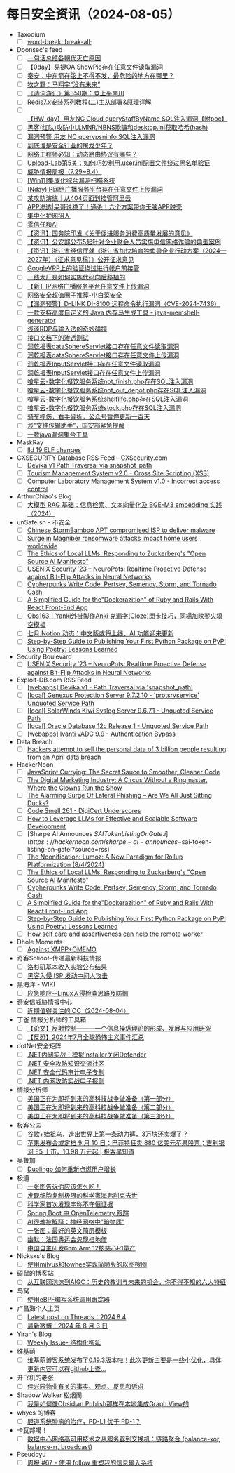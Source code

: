 # 每日安全资讯（2024-08-05）

- Taxodium
  - [ ] [word-break: break-all;](https://taxodium.ink/post/word-break/)
- Doonsec's feed
  - [ ] [一句话总结各朝代灭亡原因](https://mp.weixin.qq.com/s?__biz=MzkxNDM4OTM3OQ==&mid=2247494988&idx=1&sn=b789d9f83c8b1004f8bb69ea9dc0ea63)
  - [ ] [【0day】易捷OA ShowPic存在任意文件读取漏洞](https://mp.weixin.qq.com/s?__biz=MzU3MjU4MjM3MQ==&mid=2247486776&idx=1&sn=3857368a370b62e6695531fb59d29b74)
  - [ ] [秦安：中东箭在弦上不得不发，最危险的地方在哪里？](https://mp.weixin.qq.com/s?__biz=MzA5MDg1MDUyMA==&mid=2650471959&idx=1&sn=c9e4a578f127d9d788144ac9cda6b400)
  - [ ] [牧之野：马翔宇“没有未来”](https://mp.weixin.qq.com/s?__biz=MzA5MDg1MDUyMA==&mid=2650471959&idx=2&sn=30f1d0185771d440a8ee08d196e4c907)
  - [ ] [《诗词游记》第350期：登上平南川](https://mp.weixin.qq.com/s?__biz=MzA5MDg1MDUyMA==&mid=2650471959&idx=3&sn=6f5e27c1302993af531d9926d5180372)
  - [ ] [Redis7.x安装系列教程(二)主从部署&原理详解](https://mp.weixin.qq.com/s?__biz=MzI5NzUyNzMzMQ==&mid=2247485248&idx=1&sn=842d2c1b99ef65e2905795ce73aedac0)
  - [ ] [【HW-day】用友NC Cloud queryStaffByName SQL注入漏洞【附poc】](https://mp.weixin.qq.com/s?__biz=MzkwMjYzNTE4MA==&mid=2247484904&idx=1&sn=6b8d8bd32ebb278b112be593e5d9b681)
  - [ ] [黑客(红队)攻防中LLMNR/NBNS欺骗和desktop.ini获取哈希(hash)](https://mp.weixin.qq.com/s?__biz=MzkxNjQyODY5MA==&mid=2247486677&idx=1&sn=e8c3546612532fe766a407a87de00715)
  - [ ] [漏洞预警 用友 NC querypsninfo SQL注入漏洞](https://mp.weixin.qq.com/s?__biz=MzkyMTMwNjU1Mg==&mid=2247491559&idx=1&sn=dc307b921e03c9215e4951320bc30903)
  - [ ] [到底谁是安全行业的屠龙少年？](https://mp.weixin.qq.com/s?__biz=MzAxOTk3NTg5OQ==&mid=2247490840&idx=1&sn=f63a07f475a354498f768c88201981de)
  - [ ] [网络工程师必知：动态路由协议有哪些？](https://mp.weixin.qq.com/s?__biz=MzUyNTExOTY1Nw==&mid=2247525490&idx=1&sn=00b61881e3bd84c4abfee19eb3d29f7d)
  - [ ] [Upload-Lab第5关：如何巧妙利用.user.ini配置文件绕过黑名单验证](https://mp.weixin.qq.com/s?__biz=MjM5OTc5MjM4Nw==&mid=2457381025&idx=1&sn=867c1f494bdc5b2da34dc34ac5c532d4)
  - [ ] [威胁情报周报（7.29~8.4）](https://mp.weixin.qq.com/s?__biz=Mzg5MTc3ODY4Mw==&mid=2247506673&idx=1&sn=8aa2634078a5cc55457c9f52e4ca6b3f)
  - [ ] [[Win11]集成化综合漏洞扫描系统](https://mp.weixin.qq.com/s?__biz=MzkxMTUwOTY1MA==&mid=2247488182&idx=1&sn=0f14d3a4712e92ae290d5eece6b597f4)
  - [ ] [(Nday)IP网络广播服务平台存在任意文件上传漏洞](https://mp.weixin.qq.com/s?__biz=Mzg4MTkwMTI5Mw==&mid=2247485179&idx=1&sn=3e5fc57115c51ea18b55976106985570)
  - [ ] [某攻防演练｜从404页面到接管阿里云](https://mp.weixin.qq.com/s?__biz=MzU3MDg2NDI4OA==&mid=2247490037&idx=1&sn=a42cb74c865fdfc4e044a578d08f706e)
  - [ ] [APP渗透|呆哥说稳了！通杀！六个方案带你无脑APP脱壳](https://mp.weixin.qq.com/s?__biz=MzIzNDU5Mzk2OQ==&mid=2247485997&idx=1&sn=3ad9f6e52a71b6a03c663746a044cd9f)
  - [ ] [集中化护网招人](https://mp.weixin.qq.com/s?__biz=MzkxMDYwODk2NQ==&mid=2247484524&idx=1&sn=d502a53af884f8f696c24c92174a41c8)
  - [ ] [零信任和AI](https://mp.weixin.qq.com/s?__biz=MzkyMzU2NjQyNA==&mid=2247483829&idx=1&sn=ce94df2b2e75afe241f89d6a435ed3f7)
  - [ ] [【资讯】国务院印发《关于促进服务消费高质量发展的意见》](https://mp.weixin.qq.com/s?__biz=MzU1NDY3NDgwMQ==&mid=2247544079&idx=1&sn=fd0fdbb66eef00690ea9229c512d9ad5)
  - [ ] [【资讯】公安部公布5起针对企业财会人员实施电信网络诈骗的典型案例](https://mp.weixin.qq.com/s?__biz=MzU1NDY3NDgwMQ==&mid=2247544079&idx=2&sn=07dc1545afa3858b0857ea419ee6b7bc)
  - [ ] [【资讯】浙江省经信厅就《浙江省加快培育独角兽企业行动方案（2024—2027年）（征求意见稿）》公开征求意见](https://mp.weixin.qq.com/s?__biz=MzU1NDY3NDgwMQ==&mid=2247544079&idx=3&sn=d7931624310d690bdec96914d8d7e321)
  - [ ] [GoogleVRP上的验证绕过进行帐户前接管](https://mp.weixin.qq.com/s?__biz=MzkwOTE5MDY5NA==&mid=2247498211&idx=1&sn=0b75a29cd8c255b4b9912a1d1e5ea415)
  - [ ] [一线大厂是如何实施代码向后移植的](https://mp.weixin.qq.com/s?__biz=Mzg4Njc0Mjc3NQ==&mid=2247486225&idx=1&sn=2cdf30d55383b55eae0c9c872e077ea8)
  - [ ] [【新】IP网络广播服务平台任意文件上传漏洞](https://mp.weixin.qq.com/s?__biz=MzIzOTM2MzczNQ==&mid=2247484832&idx=1&sn=6f24e6e4354db0ff88b3c7dfca22b6ed)
  - [ ] [网络安全超值圈子推荐-小白菜安全](https://mp.weixin.qq.com/s?__biz=MzIzOTM2MzczNQ==&mid=2247484832&idx=2&sn=c55ace68b7dfffb23e2a23ca4057a70c)
  - [ ] [【漏洞预警】D-LINK DI-8100 远程命令执行漏洞（CVE-2024-7436）](https://mp.weixin.qq.com/s?__biz=MzkyNzQzNDI5OQ==&mid=2247486481&idx=1&sn=c7b9d64e85f7ed057857d967532331a4)
  - [ ] [一款支持高度自定义的 Java 内存马生成工具 - java-memshell-generator](https://mp.weixin.qq.com/s?__biz=MzIzNTE0Mzc0OA==&mid=2247485779&idx=1&sn=4acc19e2f20e8ac3d1986c10860e9ad2)
  - [ ] [浅谈RDP与输入法的奇妙碰撞](https://mp.weixin.qq.com/s?__biz=Mzg3NzIxMDYxMw==&mid=2247502127&idx=1&sn=33c247fa97a1d09de31ca54d3fbcdb90)
  - [ ] [接口文档下的渗透测试](https://mp.weixin.qq.com/s?__biz=MzIzMTIzNTM0MA==&mid=2247495457&idx=1&sn=aebbd60317af317a24efceed4352581d)
  - [ ] [润乾报表dataSphereServlet接口存在任意文件读取漏洞](https://mp.weixin.qq.com/s?__biz=MzkyMTUzMDY1OA==&mid=2247484448&idx=1&sn=a833946a771aafeb5e01053b677b715d)
  - [ ] [润乾报表dataSphereServlet接口存在任意文件上传漏洞](https://mp.weixin.qq.com/s?__biz=MzkyMTUzMDY1OA==&mid=2247484448&idx=2&sn=98f25a5ac73f09e5a3b9f1edc804f2ae)
  - [ ] [润乾报表InputServlet接口存在任意文件读取漏洞](https://mp.weixin.qq.com/s?__biz=MzkyMTUzMDY1OA==&mid=2247484448&idx=3&sn=112d0c2fd701f1a7253cfa66bc76d01e)
  - [ ] [润乾报表InputServlet接口存在任意文件上传漏洞](https://mp.weixin.qq.com/s?__biz=MzkyMTUzMDY1OA==&mid=2247484448&idx=4&sn=e90d885ffaf3c86d29f2e664bddbc9a0)
  - [ ] [喰星云-数字化餐饮服务系统not_finish.php存在SQL注入漏洞](https://mp.weixin.qq.com/s?__biz=MzkyMTUzMDY1OA==&mid=2247484448&idx=5&sn=5ca049009a3074a11b83683d68539d60)
  - [ ] [喰星云-数字化餐饮服务系统not_out_depot.php存在SQL注入漏洞](https://mp.weixin.qq.com/s?__biz=MzkyMTUzMDY1OA==&mid=2247484448&idx=6&sn=ebeac3920aab864e35cd454e8de21e2c)
  - [ ] [喰星云-数字化餐饮服务系统shelflife.php存在SQL注入漏洞](https://mp.weixin.qq.com/s?__biz=MzkyMTUzMDY1OA==&mid=2247484448&idx=7&sn=751e96790ac212053c2bbe3b3115e4be)
  - [ ] [喰星云-数字化餐饮服务系统stock.php存在SQL注入漏洞](https://mp.weixin.qq.com/s?__biz=MzkyMTUzMDY1OA==&mid=2247484448&idx=8&sn=19a267675678ec78e258a77ad8ae1ac7)
  - [ ] [骑车摔伤，右手骨折，公众号暂停更新一百天](https://mp.weixin.qq.com/s?__biz=MzU1Mjk3MDY1OA==&mid=2247515414&idx=1&sn=41b7bcbb0013f733ddb719d11a7c5488)
  - [ ] [涉“文件传输助手”，国安部紧急提醒](https://mp.weixin.qq.com/s?__biz=Mzk0MjM5ODQ0Ng==&mid=2247493235&idx=1&sn=105499080be63e057f42ffb8199d5642)
  - [ ] [一款java漏洞集合工具](https://mp.weixin.qq.com/s?__biz=MzIwMzIyMjYzNA==&mid=2247515098&idx=1&sn=a0f63705de4bafbbfe321dda5c973378)
- MaskRay
  - [ ] [lld 19 ELF changes](https://maskray.me/blog/2024-08-04-lld-19-elf-changes)
- CXSECURITY Database RSS Feed - CXSecurity.com
  - [ ] [Devika v1 Path Traversal via snapshot_path](https://cxsecurity.com/issue/WLB-2024080008)
  - [ ] [Tourism Management System v2.0 - Cross Site Scripting (XSS)](https://cxsecurity.com/issue/WLB-2024080007)
  - [ ] [Computer Laboratory Management System v1.0 - Incorrect access control](https://cxsecurity.com/issue/WLB-2024080006)
- ArthurChiao's Blog
  - [ ] [大模型 RAG 基础：信息检索、文本向量化及 BGE-M3 embedding 实践（2024）](https://arthurchiao.github.io/blog/rag-basis-bge-zh/)
- unSafe.sh - 不安全
  - [ ] [Chinese StormBamboo APT compromised ISP to deliver malware](https://buaq.net/go-254199.html)
  - [ ] [Surge in Magniber ransomware attacks impact home users worldwide](https://buaq.net/go-254195.html)
  - [ ] [The Ethics of Local LLMs: Responding to Zuckerberg's "Open Source AI Manifesto"](https://buaq.net/go-254200.html)
  - [ ] [USENIX Security ’23 – NeuroPots: Realtime Proactive Defense against Bit-Flip Attacks in Neural Networks](https://buaq.net/go-254205.html)
  - [ ] [Cypherpunks Write Code: Pertsev, Semenov, Storm, and Tornado Cash](https://buaq.net/go-254201.html)
  - [ ] [A Simplified Guide for the"Dockerazition" of Ruby and Rails With React Front-End App](https://buaq.net/go-254202.html)
  - [ ] [Obs163｜Yanki外掛製作Anki 克漏字(Cloze)閃卡技巧，同場加映翏央填空模板](https://buaq.net/go-254194.html)
  - [ ] [七月 Notion 动态：中文版或将上线、AI 功能迎来更新](https://buaq.net/go-254186.html)
  - [ ] [Step-by-Step Guide to Publishing Your First Python Package on PyPI Using Poetry: Lessons Learned](https://buaq.net/go-254203.html)
- Security Boulevard
  - [ ] [USENIX Security ’23 – NeuroPots: Realtime Proactive Defense against Bit-Flip Attacks in Neural Networks](https://securityboulevard.com/2024/08/usenix-security-23-neuropots-realtime-proactive-defense-against-bit-flip-attacks-in-neural-networks/)
- Exploit-DB.com RSS Feed
  - [ ] [[webapps] Devika v1 - Path Traversal via 'snapshot_path'](https://www.exploit-db.com/exploits/52066)
  - [ ] [[local] Genexus Protection Server 9.7.2.10 - 'protsrvservice' Unquoted Service Path](https://www.exploit-db.com/exploits/52065)
  - [ ] [[local] SolarWinds Kiwi Syslog Server 9.6.7.1 - Unquoted Service Path](https://www.exploit-db.com/exploits/52064)
  - [ ] [[local] Oracle Database 12c Release 1 - Unquoted Service Path](https://www.exploit-db.com/exploits/52063)
  - [ ] [[webapps] Ivanti vADC 9.9 - Authentication Bypass](https://www.exploit-db.com/exploits/52062)
- Data Breach
  - [ ] [Hackers attempt to sell the personal data of 3 billion people resulting from an April data breach](https://securityaffairs.com/166539/data-breach/personal-data-3-billion-people-data-breach.html)
- HackerNoon
  - [ ] [JavaScript Currying: The Secret Sauce to Smoother, Cleaner Code](https://hackernoon.com/javascript-currying-the-secret-sauce-to-smoother-cleaner-code?source=rss)
  - [ ] [The Digital Marketing Industry: A Circus Without a Ringmaster, Where the Clowns Run the Show](https://hackernoon.com/the-digital-marketing-industry-a-circus-without-a-ringmaster-where-the-clowns-run-the-show?source=rss)
  - [ ] [The Alarming Surge Of Lateral Phishing – Are We All Just Sitting Ducks?](https://hackernoon.com/the-alarming-surge-of-lateral-phishing-are-we-all-just-sitting-ducks?source=rss)
  - [ ] [Code Smell 261 - DigiCert Underscores](https://hackernoon.com/code-smell-261-digicert-underscores?source=rss)
  - [ ] [How to Leverage LLMs for Effective and Scalable Software Development](https://hackernoon.com/how-to-leverage-llms-for-effective-and-scalable-software-development?source=rss)
  - [ ] [Sharpe AI Announces $SAI Token Listing On Gate.i](https://hackernoon.com/sharpe-ai-announces-$sai-token-listing-on-gatei?source=rss)
  - [ ] [The Noonification: Lumoz: A New Paradigm for Rollup Platformization (8/4/2024)](https://hackernoon.com/8-4-2024-noonification?source=rss)
  - [ ] [The Ethics of Local LLMs: Responding to Zuckerberg's "Open Source AI Manifesto"](https://hackernoon.com/the-ethics-of-local-llms-responding-to-zuckerbergs-open-source-ai-manifesto?source=rss)
  - [ ] [Cypherpunks Write Code: Pertsev, Semenov, Storm, and Tornado Cash](https://hackernoon.com/cypherpunks-write-code-pertsev-semenov-storm-and-tornado-cash?source=rss)
  - [ ] [A Simplified Guide for the"Dockerazition" of Ruby and Rails With React Front-End App](https://hackernoon.com/a-simplified-guide-for-thedockerazition-of-ruby-and-rails-with-react-front-end-app?source=rss)
  - [ ] [Step-by-Step Guide to Publishing Your First Python Package on PyPI Using Poetry: Lessons Learned](https://hackernoon.com/step-by-step-guide-to-publishing-your-first-python-package-on-pypi-using-poetry-lessons-learned?source=rss)
  - [ ] [How self care and assertiveness can help the remote worker](https://hackernoon.com/how-self-care-and-assertiveness-can-help-the-remote-worker?source=rss)
- Dhole Moments
  - [ ] [Against XMPP+OMEMO](https://soatok.blog/2024/08/04/against-xmppomemo/)
- 奇客Solidot–传递最新科技情报
  - [ ] [洛杉矶基本收入实验公布结果](https://www.solidot.org/story?sid=78879)
  - [ ] [黑客入侵 ISP 发动中间人攻击](https://www.solidot.org/story?sid=78878)
- 黑海洋 - WIKI
  - [ ] [应急响应--Linux入侵检查思路及防御](https://www.upx8.com/4251)
- 奇安信威胁情报中心
  - [ ] [近期值得关注的IOC（2024-08-04）](https://mp.weixin.qq.com/s?__biz=MzI2MDc2MDA4OA==&mid=2247511442&idx=1&sn=5bbcfbf6d66c2bbf33c6b3ac2ed8ad33&chksm=ea665ae5dd11d3f3495581a572fbeab38903ce9bf8b18dfd125db8aaa410a547b12ca3fa0f8b&scene=58&subscene=0#rd)
- 丁爸 情报分析师的工具箱
  - [ ] [【论文】反射控制———一个信息操纵理论的形成、发展与应用研究](https://mp.weixin.qq.com/s?__biz=MzI2MTE0NTE3Mw==&mid=2651145467&idx=1&sn=bf22686ed73537a8050c79431092c3a1&chksm=f1af33c1c6d8bad71b1f51a0da471ac9b6504e85d7f9fd29945a10eadabf742c6f07c66f3c74&scene=58&subscene=0#rd)
  - [ ] [【反恐】2024年7月全球恐怖主义事件汇总](https://mp.weixin.qq.com/s?__biz=MzI2MTE0NTE3Mw==&mid=2651145467&idx=2&sn=3ea653cb224c577f8a2fa6eb84263d0a&chksm=f1af33c1c6d8bad7ad14298adf08a7ee0a4a3014e2170d37439d1676f5549b6cbeca2434c422&scene=58&subscene=0#rd)
- dotNet安全矩阵
  - [ ] [.NET内网实战：模拟Installer关闭Defender](https://mp.weixin.qq.com/s?__biz=MzUyOTc3NTQ5MA==&mid=2247493952&idx=1&sn=8ec124be34918b8229f11a9b3eaea3d4&chksm=fa5947adcd2ecebb48e628d922aada32551c5a843b8520bcbe69cc0850cafa0cf85aa089ccd2&scene=58&subscene=0#rd)
  - [ ] [.NET 安全攻防知识交流社区](https://mp.weixin.qq.com/s?__biz=MzUyOTc3NTQ5MA==&mid=2247493952&idx=2&sn=1298dbb7c59418343bdf912b981b8dac&chksm=fa5947adcd2ecebbdacb2845da8155b0ec11d1cb59c478ae3b5fc183fa374972f8896f1da631&scene=58&subscene=0#rd)
  - [ ] [.NET 安全代码审计电子专刊](https://mp.weixin.qq.com/s?__biz=MzUyOTc3NTQ5MA==&mid=2247493952&idx=3&sn=88060c78ccd74089bfe67682e79497d8&chksm=fa5947adcd2ecebbe09ba231b44c9574b5cc88f6d8e934989e3953856301fa071ae39aa827d6&scene=58&subscene=0#rd)
  - [ ] [.NET 内网攻防实战电子报刊](https://mp.weixin.qq.com/s?__biz=MzUyOTc3NTQ5MA==&mid=2247493952&idx=4&sn=db68011fb075c1d02268811163646b53&chksm=fa5947adcd2ecebbb1ca6659f289a5e344e37d1136fe0bd9272b5578e4c71bb19bb250e934d3&scene=58&subscene=0#rd)
- 情报分析师
  - [ ] [美国正在为即将到来的高科技战争做准备（第一部分）](https://mp.weixin.qq.com/s?__biz=MzA3Mjc1MTkwOA==&mid=2650553663&idx=1&sn=1e23fc63847ef80487a85bcd6ce7e5da&chksm=87111374b0669a62051286fada6bc850a5498a4815a46c5df1551ea837e54944d06acb716d3e&scene=58&subscene=0#rd)
  - [ ] [美国正在为即将到来的高科技战争做准备（第二部分）](https://mp.weixin.qq.com/s?__biz=MzA3Mjc1MTkwOA==&mid=2650553663&idx=2&sn=0350638da3c4b8801d796a3d4a5191e5&chksm=87111374b0669a6282ebb7f6abf405cec0d4229c3f3ccbc5cf5ade6fad3e50293cf6927f26a8&scene=58&subscene=0#rd)
  - [ ] [美国正在为即将到来的高科技战争做准备（第三部分）](https://mp.weixin.qq.com/s?__biz=MzA3Mjc1MTkwOA==&mid=2650553663&idx=3&sn=25af903843f6b00ed3398920d7ee1ce3&chksm=87111374b0669a62144b2652359b62ef6ee69219e2dc6bd27575e25ae07dcefb6bbf91d552d4&scene=58&subscene=0#rd)
- 极客公园
  - [ ] [谷歌+始祖鸟，造出世界上第一条动力裤，3万块还卖爆了？](https://mp.weixin.qq.com/s?__biz=MTMwNDMwODQ0MQ==&mid=2653049633&idx=1&sn=5e09d103515a7410b3e7dd82d1aa3846&chksm=7e572e974920a7816b261bb6c71f8d9f77cbc5e9355711aed24698b870d3c38424639db8d72a&scene=58&subscene=0#rd)
  - [ ] [苹果发布会或定档 9 月 10 日；巴菲特狂卖 880 亿美元苹果股票；吉利银河 E5 上市，10.98 万元起 | 极客早知道](https://mp.weixin.qq.com/s?__biz=MTMwNDMwODQ0MQ==&mid=2653049628&idx=1&sn=1b6fac3ad1d9bf144f1ad17165d32049&chksm=7e572eaa4920a7bc7170fc39647583d195517931d038c80e71d76135311938f7336af5e535c9&scene=58&subscene=0#rd)
- 吴鲁加
  - [ ] [Duolingo 如何重新点燃用户增长](https://mp.weixin.qq.com/s?__biz=Mzg5NDY4ODM1MA==&mid=2247484771&idx=1&sn=8ab33758c9a2a3d0681778f6411dd563&chksm=c01a8852f76d0144c78ac0d80a7b053385da430eec59776ee2b1979ce2363a3f8c18ae474bef&scene=58&subscene=0#rd)
- 极道
  - [ ] [一张图告诉你应该怎么吃！](https://www.jdon.com/74902.html)
  - [ ] [发现细胞复制极限的科学家海弗利克去世](https://www.jdon.com/74901.html)
  - [ ] [科学家首次发现宇称不守恒证据](https://www.jdon.com/74900.html)
  - [ ] [Spring Boot 中 OpenTelemetry 跟踪](https://www.jdon.com/74899.html)
  - [ ] [AI很难被解释：神经网络中"暗物质"](https://www.jdon.com/74898.html)
  - [ ] [一张图：最好的英文简历模板](https://www.jdon.com/74897.html)
  - [ ] [幽默：法国奥运会忽现扫地僧](https://www.jdon.com/74896.html)
  - [ ] [中国自主研发6nm Arm 12核慈心P1量产](https://www.jdon.com/74881.html)
- Nicksxs's Blog
  - [ ] [使用milvus和towhee实现简陋版的以图搜图](https://nicksxs.me/2024/08/04/%E4%BD%BF%E7%94%A8milvus%E5%92%8Ctowhee%E5%AE%9E%E7%8E%B0%E7%AE%80%E9%99%8B%E7%89%88%E7%9A%84%E4%BB%A5%E5%9B%BE%E6%90%9C%E5%9B%BE/)
- 硕鼠的博客站
  - [ ] [从互联网泡沫到AIGC：历史的教训与未来的机会，你不得不知的六大特征](https://lukefan.com/2024/08/04/%e4%bb%8e%e4%ba%92%e8%81%94%e7%bd%91%e6%b3%a1%e6%b2%ab%e5%88%b0aigc%ef%bc%9a%e5%8e%86%e5%8f%b2%e7%9a%84%e6%95%99%e8%ae%ad%e4%b8%8e%e6%9c%aa%e6%9d%a5%e7%9a%84%e6%9c%ba%e4%bc%9a%ef%bc%8c%e4%bd%a0/)
- 鸟窝
  - [ ] [使用eBPF编写系统调用跟踪器](https://colobu.com/2024/08/04/beetracer/)
- 卢昌海个人主页
  - [ ] [Latest post on Threads：2024.8.4](https://www.changhai.org/articles/miscellaneous/eblog/202405.php#latest)
  - [ ] [最新微博：2024 年 8 月 3 日](https://www.changhai.org/articles/miscellaneous/blog/202408.php#latest)
- Yiran's Blog
  - [ ] [Weekly Issue- 结构化拖延](https://zdyxry.github.io/2024/08/04/Weekly-Issue-%E7%BB%93%E6%9E%84%E5%8C%96%E6%8B%96%E5%BB%B6/)
- 维基萌
  - [ ] [维基萌博客系统发布了0.19.3版本啦！此次更新主要是一些小优化，具体更新内容可以在github上查...](https://www.wikimoe.com/post/k09vyz3e)
- 开飞机的老张
  - [ ] [佳兴园物业有关的事实、观点、反思和诉求](https://kaifeiji.cc/post/angry/)
- Shadow Walker 松烟阁
  - [ ] [我是如何像Obsidian Publish那样在本地集成Graph View的](https://www.edony.ink/embedding-graph-view-in-local-obsidian-tab-biew/)
- whyes 的博客
  - [ ] [胆道系统肿瘤的治疗，PD-L1 优于 PD-1？](http://whyes.org/2024/kn966-vs-topaz-1)
- 卡瓦邦噶！
  - [ ] [数据中心网络高可用技术之从服务器到交换机：链路聚合 (balance-xor, balance-rr, broadcast)](https://www.kawabangga.com/posts/6460)
- Pseudoyu
  - [ ] [周报 #67 - 使用 follow 重塑我的信息输入系统](https://www.pseudoyu.com/zh/2024/08/05/weekly_review_20240805/)
